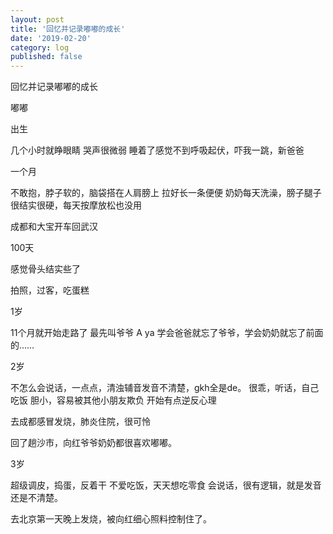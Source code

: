 ```yaml
---
layout: post
title: '回忆并记录嘟嘟的成长'
date: '2019-02-20'
category: log
published: false
---
```


回忆并记录嘟嘟的成长

嘟嘟

出生

几个小时就睁眼睛
哭声很微弱
睡着了感觉不到呼吸起伏，吓我一跳，新爸爸

一个月

不敢抱，脖子软的，脑袋搭在人肩膀上
拉好长一条便便
奶奶每天洗澡，膀子腿子很结实很硬，每天按摩放松也没用

成都和大宝开车回武汉

100天

感觉骨头结实些了

拍照，过客，吃蛋糕

1岁

11个月就开始走路了
最先叫爷爷 A ya
学会爸爸就忘了爷爷，学会奶奶就忘了前面的……

2岁

不怎么会说话，一点点，清浊辅音发音不清楚，gkh全是de。
很乖，听话，自己吃饭
胆小，容易被其他小朋友欺负
开始有点逆反心理

去成都感冒发烧，肺炎住院，很可怜

回了趟沙市，向红爷爷奶奶都很喜欢嘟嘟。

3岁

超级调皮，捣蛋，反着干
不爱吃饭，天天想吃零食
会说话，很有逻辑，就是发音还是不清楚。

去北京第一天晚上发烧，被向红细心照料控制住了。
